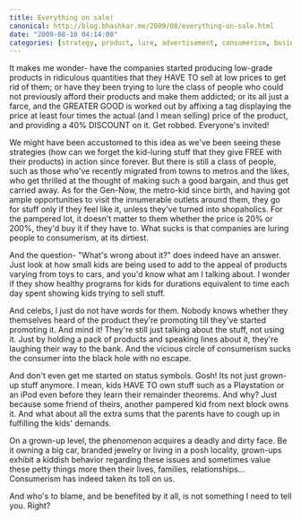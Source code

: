 ```yaml
---
title: Everything on sale!
canonical: http://blog.bhashkar.me/2009/08/everything-on-sale.html
date: "2009-08-10 04:14:00"
categories: [strategy, product, lure, advertisement, consumerism, business]
---
```

It makes me wonder- have the companies started producing low-grade products in ridiculous quantities that they HAVE TO sell at low prices to get rid of them; or have they been trying to lure the class of people who could not previously afford their products and make them addicted; or its all just a farce, and the GREATER GOOD is worked out by affixing a tag displaying the price at least four times the actual (and I mean selling) price of the product, and providing a 40% DISCOUNT on it. Get robbed. Everyone's invited!<span class="more" />

We might have been accustomed to this idea as we've been seeing these strategies (how can we forget the kid-luring stuff that they give FREE with their products) in action since forever. But there is still a class of people, such as those who've recently migrated from towns to metros and the likes, who get thrilled at the thought of making such a good bargain, and thus get carried away. As for the Gen-Now, the metro-kid since birth, and having got ample opportunities to visit the innumerable outlets around them, they go for  stuff only if they feel like it, unless they've turned into shopaholics. For the pampered lot, it doesn't matter to them whether the price is 20% or 200%, they'd buy it if they have to. What sucks is that companies are luring people to consumerism, at its dirtiest.

And the question- "What's wrong about it?" does indeed have an answer. Just look at how small kids are being used to add to the appeal of products varying from toys to cars, and you'd know what am I talking about. I wonder if they show healthy programs for kids for durations equivalent to time each day spent showing kids trying to sell stuff.

And celebs, I just do not have words for them. Nobody knows whether they themselves heard of the product they're promoting till they've started promoting it. And mind it! They're still just talking about the stuff, not using it. Just by holding a pack of products and speaking lines about it, they're laughing their way to the bank. And the vicious circle of consumerism sucks the consumer into the black hole with no escape.

And don't even get me started on status symbols. Gosh! Its not just grown-up stuff anymore. I mean, kids HAVE TO own stuff such as a Playstation or an iPod even before they learn their remainder theorems.  And why? Just because some friend of theirs, another pampered kid from next block owns it. And what about all the extra sums that the parents have to cough up in fulfilling the kids' demands.

On a grown-up level, the phenomenon acquires a deadly and dirty face. Be it owning a big car, branded jewelry or living in a posh locality, grown-ups exhibit a kiddish behavior regarding these issues and sometimes value these petty things more then their lives, families, relationships...
Consumerism has indeed taken its toll on us.

And who's to blame, and be benefited by it all, is not something I need to tell you. Right?
